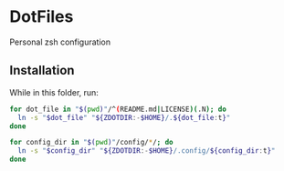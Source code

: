 # DotFiles

Personal zsh configuration

## Installation
While in this folder, run:

```sh
for dot_file in "$(pwd)"/^(README.md|LICENSE)(.N); do
  ln -s "$dot_file" "${ZDOTDIR:-$HOME}/.${dot_file:t}"
done

for config_dir in "$(pwd)"/config/*/; do
  ln -s "$config_dir" "${ZDOTDIR:-$HOME}/.config/${config_dir:t}"
done
```
